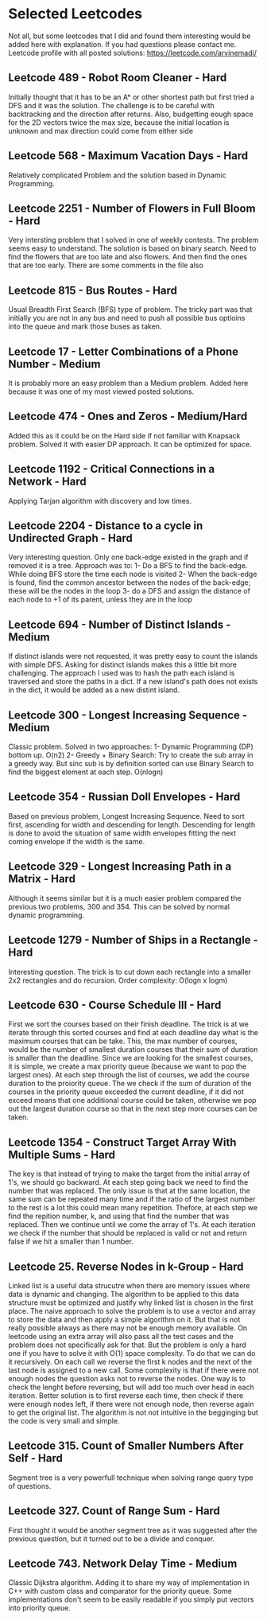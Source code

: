 # Selected Leetcodes
Not all, but some leetcodes that I did and found them interesting would be added here with explanation.
If you had questions please contact me.
Leetcode profile with all posted solutions: https://leetcode.com/arvinemadi/

## Leetcode 489 - Robot Room Cleaner - Hard
Initially thought that it has to be an A* or other shortest path but first tried a DFS and it was the solution.
The challenge is to be careful with backtracking and the direction after returns. Also, budgetting eough space for the 2D vectors twice the max size, because the initial location is unknown and max direction could come from either side

## Leetcode 568 - Maximum Vacation Days - Hard
Relatively complicated Problem and the solution based in Dynamic Programming.

## Leetcode 2251 - Number of Flowers in Full Bloom - Hard
Very intersting problem that I solved in one of weekly contests. The problem seems easy to understand. 
The solution is based on binary search. Need to find the flowers that are too late and also flowers. And then find the ones that are too early. There are some comments in the file also

## Leetcode 815 - Bus Routes - Hard
Usual Breadth First Search (BFS) type of problem. The tricky part was that initially you are not in any bus and need to push all possible bus optioins into the queue and mark those buses as taken. 

## Leetcode 17 - Letter Combinations of a Phone Number - Medium
It is probably more an easy problem than a Medium problem. Added here because it was one of my most viewed posted solutions.

## Leetcode 474 - Ones and Zeros - Medium/Hard
Added this as it could be on the Hard side if not familiar with Knapsack problem. Solved it with easier DP approach. It can be optimized for space.

## Leetcode 1192 - Critical Connections in a Network - Hard
Applying Tarjan algorithm with discovery and low times.

## Leetcode 2204 - Distance to a cycle in Undirected Graph - Hard
Very interesting question. Only one back-edge existed in the graph and if removed it is a tree.
Approach was to: 1- Do a BFS to find the back-edge. While doing BFS store the time each node is visited 2- When the back-edge is found, find the common ancestor between the nodes of the back-edge; these will be the nodes in the loop 3- do a DFS and assign the distance of each node to +1 of its parent, unless they are in the loop

## Leetcode 694 - Number of Distinct Islands - Medium
If distinct islands were not requested, it was pretty easy to count the islands with simple DFS. 
Asking for distinct islands makes this a little bit more challenging. The approach I used was to hash the path each island is traversed and store the paths in a dict.
If a new island's path does not exists in the dict, it would be added as a new distint island.

## Leetcode 300 - Longest Increasing Sequence - Medium
Classic problem. Solved in two approaches:
1- Dynamic Programming (DP) bottom up. O(n2)
2- Greedy + Binary Search: Try to create the sub array in a greedy way. But sinc sub is by definition sorted can use Binary Search to find the biggest element at each step. O(nlogn)

## Leetcode 354 - Russian Doll Envelopes - Hard
Based on previous problem, Longest Increasing Sequence. Need to sort first, ascending for width and descending for length. Descending for length is done to avoid the situation of same width envelopes fitting the next coming envelope if the width is the same. 

## Leetcode 329 - Longest Increasing Path in a Matrix - Hard
Although it seems similar but it is a much easier problem compared the previous two problems, 300 and 354. This can be solved by normal dynamic programming.

## Leetcode 1279 - Number of Ships in a Rectangle - Hard
Interesting question. The trick is to cut down each rectangle into a smaller 2x2 rectangles and do recursion. Order complexity: O(logn x logm)

## Leetcode 630 - Course Schedule III - Hard
First we sort the courses based on their finish deadline. The trick is at we iterate through this sorted courses and find at each deadline day what is the maximum
courses that can be take. This, the max number of courses, would be the number of smallest duration courses that their sum of duration is smaller than the deadline.
Since we are looking for the smallest courses, it is simple, we create a max priority queue (because we want to pop the largest ones). At each step through the list 
of courses, we add the course duration to the proiority queue. The we check if the sum of duration of the courses in the priority queue exceeded the current deadline,
if it did not exceed means that one additional course could be taken, otherwise we pop out the largest duration course so that in the next step more courses can be taken.

## Leetcode 1354 - Construct Target Array With Multiple Sums - Hard
The key is that instead of trying to make the target from the initial array of 1's, we should go backward. At each step going back we need to find the number that was replaced. The only issue is that at the same location, the same sum can be repeated many time and if the ratio of the largest number to the rest is a lot this could mean many repetition. Thefore, at each step we find the repition number, k, and using that find the number that was replaced. Then we continue until we come the array of 1's. At each iteration we check if the number that should be replaced is valid or not and return false if we hit a smaller than 1 number.

## Leetcode 25. Reverse Nodes in k-Group - Hard
Linked list is a useful data strucutre when there are memory issues where data is dynamic and changing. The algorithm to be applied to this data structure must be optimized and justify why linked list is chosen in the first place.
The naive approach to solve the problem is to use a vector and array to store the data and then apply a simple algorithm on it. But that is not really possible always as there may not be enough memory available. On leetcode using an extra array will also pass all the test cases and the problem does not specifically ask for that. But the problem is only a hard one if you have to solve it with O(1) space complexity.
To do that we can do it recursively. On each call we reverse the first k nodes and the next of the last node is assigned to a new call. Some complexity is that if there were not enough nodes the question asks not to reverse the nodes. One way is to check the lenght before reversing, but will add too much over head in each iteration. Better solution is to first reverse each time, then check if there were enough nodes left, if there were not enough node, then reverse again to get the original list.
The algorithm is not not intuitive in the begginging but the code is very small and simple.

## Leetcode 315. Count of Smaller Numbers After Self - Hard
Segment tree is a very powerfull technique when solving range query type of questions.

## Leetcode 327. Count of Range Sum - Hard
First thought it would be another segment tree as it was suggested after the previous question, but it turned out to be a divide and conquer.

## Leetcode 743. Network Delay Time - Medium
Classic Dijkstra algorithm. Adding it to share my way of implementation in C++ with custom class and comparator for the priority queue. Some implementations don't seem to be easily readable if you simply put vectors into priority queue.
